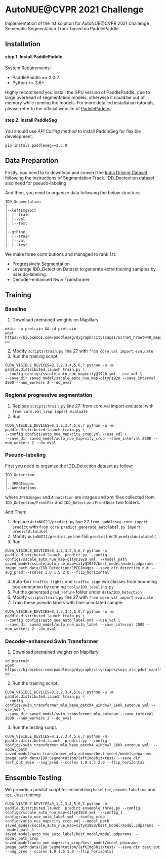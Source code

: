 # AutoNUE@CVPR 2021 Challenge
Implementation of the 1st solution for AutoNUE@CVPR 2021 Challenge Semenatic Segmentation Track based on PaddlePaddle.

## Installation

#### step 1. Install PaddlePaddle

System Requirements:
* PaddlePaddle == 2.0.2
* Python >= 3.6+

Highly recommend you install the GPU version of PaddlePaddle, due to large overhead of segmentation models, otherwise it could be out of memory while running the models. For more detailed installation tutorials, please refer to the official website of [PaddlePaddle](https://www.paddlepaddle.org.cn/install/quick?docurl=/documentation/docs/zh/2.0/install/)。


#### step 2. Install PaddleSeg

You should use *API Calling* method to install PaddleSeg for flexible development.

```shell
pip install paddleseg==2.5.0
```

## Data Preparation

Firstly, you need to to download and convert the [India Driving Dataset](https://idd.insaan.iiit.ac.in/evaluation/autonue21/#bm5) following the instructions of Segmentation Track. IDD_Dectection dataset also need for pseudo-labeling.

And then, you need to organize data following the below structure.

    IDD_Segmentation
    |
    |--leftImg8bit
    |  |--train
    |  |--val
    |  |--test
    |
    |--gtFine
    |  |--train
    |  |--val
    |  |--test

We make three contributions and managed to rank 1st.
- Progressively Segmentation
- Leverage IDD_Detection Dataset to generate extre training samples by pseudo-labeling.
- Decoder-enhanced Swin Transformer

## Training

### Baseline
1. Download pretrained weights on Mapillary.

```shell
mkdir -p pretrain && cd pretrain
wget https://bj.bcebos.com/paddleseg/dygraph/cityscapes/ocrnet_hrnetw48_mapillary/pretrained.pdparams
cd ..
```
2. Modify `scripts/train.py` line 27 with `from core.val import evaluate`
3. Run the training script.
```shell
CUDA_VISIBLE_DEVICES=0,1,2,3,4,5,6,7 python -u -m paddle.distributed.launch train.py \
--config configs/sscale_auto_nue_map+city@1920.yml --use_vdl \
--save_dir saved_model/sscale_auto_nue_map+city@1920 --save_interval 2000 --num_workers 2 --do_eval
```

### Regional progressive segmentation
1. Replace `scripts/train.py` line 27 'from core.val import evaluate' with `from core.val_crop import evaluate`
2. Run
```shell
CUDA_VISIBLE_DEVICES=0,1,2,3,4,5,6,7 python -u -m paddle.distributed.launch train.py \
--config configs/auto_nue_map+city_crop.yml --use_vdl \
--save_dir saved_model/auto_nue_map+city_crop --save_interval 2000 --num_workers 2 --do_eval
```

### Pseudo-labeling
First you need to organize the IDD_Detection dataset as follow:


    IDD_Detection
    |
    |--JPEGImages
    |--Annotations


where `JPEGImages` and `Annotation` are images and xml files collected from `IDD_Detection/FrontFar` and `IDD_Detection/FrontNear` two folders.

And Then:
1. Replace `AutoNUE21/predict.py` line 22 `from paddleseg.core import predict` with `from core.predict_generate_autolabel.py import predictAutolabel`
2. Modity `AutoNUE21/predict.py` line 156 `predict(` with `predictAutolabel(`
3. Run
```shell
CUDA_VISIBLE_DEVICES=0,1,2,3,4,5,6,7 python -m paddle.distributed.launch  predict.py --config configs/sscale_auto_nue_map+city@1920.yml  --model_path saved_model/sscale_auto_nue_map+city@1920/best_model/model.pdparams --image_path data/IDD_Detection/JPEGImages --save_dir detection_out --aug_pred --scales 1.0 1.5 2.0 --flip_horizontal
```
4. Auto-box `traffic lights` and `traffic sign` two classes from bounding box annotation by running `tools/IDD_labeling.py`
5. Put the generated `pred_refine` folder under `data/IDD_Detection`
5. Modify `scripts/train.py` line 27 with `from core.val import evaluate`
6. Train these pseudo labels with fine-annotated sample:
```shell
CUDA_VISIBLE_DEVICES=0,1,2,3,4,5,6,7 python -u -m paddle.distributed.launch train.py \
--config configs/auto_nue_auto_label.yml --use_vdl \
--save_dir saved_model/auto_nue_auto_label --save_interval 2000 --num_workers 2 --do_eval
```

### Decoder-enhanced Swin Transformer

1. Download pretrained weights on Mapillary.

```shell
cd pretrain
wget https://bj.bcebos.com/paddleseg/dygraph/cityscapes/swin_mla_p4w7_mapillary/pretrained_swin.pdparams
cd ..
```

2. Run the training script.
```shell
CUDA_VISIBLE_DEVICES=0,1,2,3,4,5,6,7 python -u -m paddle.distributed.launch train.py \
--config configs/swin_transformer_mla_base_patch4_window7_160k_autonue.yml --use_vdl \
--save_dir saved_model/swin_transformer_mla_autonue --save_interval 2000 --num_workers 2 --do_eval
```
3. Run the testing script.
```shell
CUDA_VISIBLE_DEVICES=0,1,2,3,4,5,6,7 python -m paddle.distributed.launch  predict.py --config configs/swin_transformer_mla_base_patch4_window7_160k_autonue.yml  --model_path saved_model/swin_transformer_mla_autonue/best_model/model.pdparams --image_path data/IDD_Segmentation/leftImg8bit/test/ --save_dir test_out_swin --aug_pred --scales 1.0 1.5 2.0 --flip_horizontal
```

## Ensemble Testing
We provide a predict script for ensembling `baseline`, `pseudo-labeling` and `rps`.
Just running:
```shell
CUDA_VISIBLE_DEVICES=0,1,2,3,4,5,6,7 python -m paddle.distributed.launch  predict_ensemble_three.py --config configs/sscale_auto_nue_map+city@1920.yml  --config_1 configs/auto_nue_auto_label.yml --config_crop configs/auto_nue_map+city_crop.yml --model_path saved_model/sscale_auto_nue_map+city@1920/best_model/model.pdparams  --model_path_1 saved_model/auto_nue_auto_label/best_model/model.pdparams  --model_path_crop saved_model/auto_nue_map+city_crop/best_model/model.pdparams --image_path data/IDD_Segmentation/leftImg8bit/test/ --save_dir test_out --aug_pred --scales 1.0 1.5 2.0 --flip_horizontal
```
